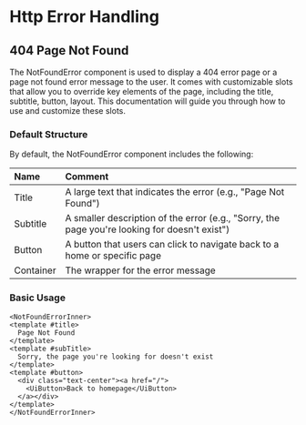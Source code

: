 # Http Error Handling

## 404 Page Not Found
The NotFoundError component is used to display a 404 error page or a page not found error message to the user. It comes with customizable slots that allow you to override key elements of the page, including the title, subtitle, button, layout. This documentation will guide you through how to use and customize these slots.

### Default Structure

By default, the NotFoundError component includes the following:

| Name          | Comment                                                                                       |
|:--------------|:----------------------------------------------------------------------------------------------|
| Title         | A large text that indicates the error (e.g., "Page Not Found")                                |
| Subtitle      | A smaller description of the error (e.g., "Sorry, the page you're looking for doesn't exist") |
| Button        | A button that users can click to navigate back to a home or specific page                     |
| Container     | The wrapper for the error message                                                             |

### Basic Usage

```vue
<NotFoundErrorInner>
<template #title>
  Page Not Found
</template>
<template #subTitle>
  Sorry, the page you're looking for doesn't exist
</template>
<template #button>
  <div class="text-center"><a href="/">
    <UiButton>Back to homepage</UiButton>
  </a></div>
</template>
</NotFoundErrorInner>
```